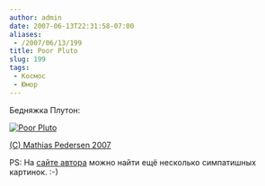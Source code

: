 ```yaml
---
author: admin
date: 2007-06-13T22:31:58-07:00
aliases:
 - /2007/06/13/199
title: Poor Pluto
slug: 199
tags:
 - Космос
 - Юмор
---
```


Бедняжка Плутон:

[![Poor Pluto](/2007/06/poor_pluto.thumbnail.jpg)](/2007/06/poor_pluto.jpg)

[(C) Mathias Pedersen 2007](http://www.mathiaspedersen.com/3dportfolio_poor_pluto.html)

PS: На [сайте автора](http://www.mathiaspedersen.com) можно найти ещё несколько симпатишных картинок. :-)
